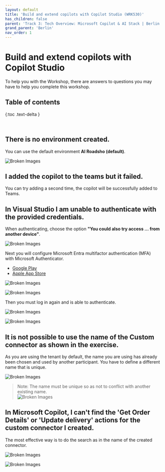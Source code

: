 ```yaml
---
layout: default
title: 'Build and extend copilots with Copilot Studio (WRK530)'
has_children: false
parent: 'Track 3: Tech Overview: Microsoft Copilot & AI Stack | Berlin'
grand_parent: 'Berlin'
nav_order: 1
---
```


# Build and extend copilots with Copilot Studio 

To help you with the Workshop, there are answers to questions you may have to help you complete this workshop.


## Table of contents
{:toc .text-delta }


<br/>


## There is no environment created.
You can use the default environment **AI Roadsho (default)**.

![Broken Images](./WRK530_001.png)



## I added the copilot to the teams but it failed.
You can try adding a second time, the copilot will be successfully added to Teams.


## In Visual Studio I am unable to authenticate with the provided credentials.

When authenticating, choose the option **"You could also try access … from another device"**.

![Broken Images](./WRK530_002.png)

Next you will configure Microsoft Entra multifactor authentication (MFA) with Microsoft Authenticator.
- [Google Play](https://play.google.com/store/apps/details?id=com.azure.authenticator)
- [Apple App Store](https://apps.apple.com/us/app/microsoft-authenticator/id983156458)

![Broken Images](./WRK530_003.png)

![Broken Images](./WRK530_004.png)

Then you must log in again and is able to authenticate.

![Broken Images](./WRK530_005.png)

![Broken Images](./WRK530_006.png)


## It is not possible to use the name of the Custom connector as shown in the exercise.


As you are using the tenant by default, the name you are using has already been chosen and used by another participant. You have to define a different name that is unique.


![Broken Images](./WRK530_007.png)

> Note: The name must be unique so as not to conflict with another existing name. <br>
> ![Broken Images](./WRK530_008.png)



## In Microsoft Copilot, I can't find the 'Get Order Details' or 'Update delivery' actions for the custom connector I created.

The most effective way is to do the search as in the name of the created connector.

![Broken Images](./WRK530_009.png)

![Broken Images](./WRK530_010.png)